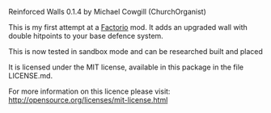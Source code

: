 Reinforced Walls 0.1.4 by Michael Cowgill (ChurchOrganist)

This is my first attempt at a [Factorio](http://www.factorio.com/) mod. It adds an upgraded wall with double hitpoints to your base defence system.

This is now tested in sandbox mode and can be researched built and placed

It is licensed under the MIT license, available in this package in the file  LICENSE.md.

For more information on this licence please visit: http://opensource.org/licenses/mit-license.html
